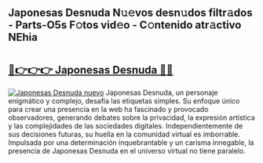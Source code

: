 ## Japonesas Desnuda N𝚞𝚎vos desn𝚞dos filtr𝚊dos - Parts-O5s F𝚘tos vid𝚎o - C𝚘ntenido atr𝚊ctivo NEhia

# <h2><a href="http://mb4s2x.tromn.icu/?c=Japonesas+Desnuda">🔗👉👉👉 Japonesas Desnuda 🔗🔗</a></h2>

[![Japonesas Desnuda nuevo](https://i.imgur.com/pEAQMta.gif)](http://mb4s2x.tromn.icu/?c=Japonesas+Desnuda)
Japonesas Desnuda, un personaje enigmático y complejo, desafía las etiquetas simples. Su enfoque único para crear una presencia en la web ha fascinado y provocado observadores, generando debates sobre la privacidad, la expresión artística y las complejidades de las sociedades digitales. Independientemente de sus decisiones futuras, su huella en la comunidad virtual es imborrable. Impulsada por una determinación inquebrantable y un carisma innegable, la presencia de Japonesas Desnuda en el universo virtual no tiene paralelo.
